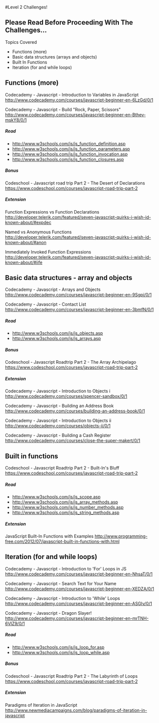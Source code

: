 #Level 2 Challenges!

## Please Read Before Proceeding With The Challenges...

Topics Covered

- Functions (more)
- Basic data structures (arrays and objects)
- Built In Functions
- Iteration (for and while loops)

## Functions (more)
Codecademy - Javascript - Introduction to Variables in JavaScript
<http://www.codecademy.com/courses/javascript-beginner-en-6LzGd/0/1>

Codecademy - Javascript - Build "Rock, Paper, Scissors"
<http://www.codecademy.com/courses/javascript-beginner-en-Bthev-mskY8/0/1>

##### Read
- <http://www.w3schools.com/js/js_function_definition.asp>
- <http://www.w3schools.com/js/js_function_parameters.asp>
- <http://www.w3schools.com/js/js_function_invocation.asp>
- <http://www.w3schools.com/js/js_function_closures.asp>

##### Bonus

Codeschool - Javascript road trip Part 2 - The Desert of Declarations
<https://www.codeschool.com/courses/javascript-road-trip-part-2>

##### Extension

Function Expressions vs Function Declarations
<http://developer.telerik.com/featured/seven-javascript-quirks-i-wish-id-known-about/#expdec>

Named vs Anonymous Functions
<http://developer.telerik.com/featured/seven-javascript-quirks-i-wish-id-known-about/#anon>

Immediately Invoked Function Expressions
<http://developer.telerik.com/featured/seven-javascript-quirks-i-wish-id-known-about/#iife>

## Basic data structures - array and objects

Codecademy - Javascript - Arrays and Objects
<http://www.codecademy.com/courses/javascript-beginner-en-9Sgpi/0/1>

Codecademy - Javascript - Contact List
<http://www.codecademy.com/courses/javascript-beginner-en-3bmfN/0/1>

##### Read
- <http://www.w3schools.com/js/js_objects.asp>
- <http://www.w3schools.com/js/js_arrays.asp>

##### Bonus

Codeschool - Javascript Roadtrip Part 2 - The Array Archipelago
<https://www.codeschool.com/courses/javascript-road-trip-part-2>

##### Extension

Codecademy - Javascript - Introduction to Objects i
<http://www.codecademy.com/courses/spencer-sandbox/0/1>

Codecademy - Javascript - Building an Address Book
<http://www.codecademy.com/courses/building-an-address-book/0/1>

Codecademy - Javascript - Introduction to Objects ii
<http://www.codecademy.com/courses/objects-ii/0/1>

Codecademy - Javascript - Building a Cash Register
<http://www.codecademy.com/courses/close-the-super-makert/0/1>

## Built in functions

Codeschool - Javascript Roadtrip Part 2 - Built-In's Bluff
<https://www.codeschool.com/courses/javascript-road-trip-part-2>

##### Read
- <http://www.w3schools.com/js/js_scope.asp>
- <http://www.w3schools.com/js/js_array_methods.asp>
- <http://www.w3schools.com/js/js_number_methods.asp>
- <http://www.w3schools.com/js/js_string_methods.asp>

##### Extension

JavaScript Built-In Functions with Examples
<http://www.programming-free.com/2012/07/javascript-built-in-functions-with.html>

## Iteration (for and while loops)
Codecademy - Javascript - Introduction to 'For' Loops in JS
<http://www.codecademy.com/courses/javascript-beginner-en-NhsaT/0/1>

Codecademy - Javascript - Search Text for Your Name
<http://www.codecademy.com/courses/javascript-beginner-en-XEDZA/0/1>

Codecademy - Javascript - Introduction to 'While' Loops
<http://www.codecademy.com/courses/javascript-beginner-en-ASGIv/0/1>

Codecademy - Javascript - Dragon Slayer!
<http://www.codecademy.com/courses/javascript-beginner-en-mrTNH-6VIZ9/0/1>

##### Read
- <http://www.w3schools.com/js/js_loop_for.asp>
- <http://www.w3schools.com/js/js_loop_while.asp>

##### Bonus

Codeschool - Javascript Roadtrip Part 2 - The Labyrinth of Loops
<https://www.codeschool.com/courses/javascript-road-trip-part-2>

##### Extension

Paradigms of Iteration in JavaScript
<http://www.newmediacampaigns.com/blog/paradigms-of-iteration-in-javascript>
